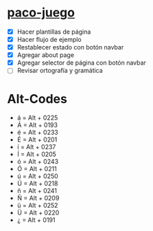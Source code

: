 # [paco-juego](https://tinyurl.com/paco-juego)
- [x] Hacer plantillas de página
- [x] Hacer flujo de ejemplo
- [x] Restablecer estado con botón navbar
- [x] Agregar about page
- [x] Agregar selector de página con botón navbar
- [ ] Revisar ortografía y gramática

# Alt-Codes
- á = Alt + 0225
- Á = Alt + 0193
- é = Alt + 0233
- É = Alt + 0201
- í = Alt + 0237
- Í = Alt + 0205
- ó = Alt + 0243
- Ó = Alt + 0211
- ú = Alt + 0250
- Ú = Alt + 0218
- ñ = Alt + 0241
- Ñ = Alt + 0209
- ü = Alt + 0252
- Ü = Alt + 0220
- ¿ = Alt + 0191
